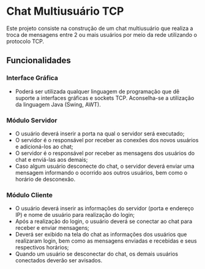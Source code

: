 <h1>Chat Multiusuário TCP</h1>
<p>Este projeto consiste na construção de um chat multiusuário que realiza a troca de mensagens entre 2 ou mais usuários por meio da rede utilizando o protocolo TCP.</p>

<h2>Funcionalidades</h2>
<h3>Interface Gráfica</h3>

<ul>
  <li>Poderá ser utilizada qualquer linguagem de programação que dê suporte a interfaces gráficas e sockets TCP. Aconselha-se a utilização da linguagem Java (Swing, AWT).</li>
</ul>
<h3>Módulo Servidor</h3>
<ul>
  <li>O usuário deverá inserir a porta na qual o servidor será executado;</li>
  <li>O servidor é o responsável por receber as conexões dos novos usuários e adicioná-los ao chat;</li>
  <li>O servidor é o responsável por receber as mensagens dos usuários do chat e enviá-las aos demais;</li>
  <li>Caso algum usuário desconecte do chat, o servidor deverá enviar uma mensagem informando o ocorrido aos outros usuários, bem como o horário de desconexão.</li>
</ul>
<h3>Módulo Cliente</h3>
<ul>
  <li>O usuário deverá inserir as informações do servidor (porta e endereço IP) e nome de usuário para realização do login;</li>
  <li>Após a realização do login, o usuário deverá se conectar ao chat para receber e enviar mensagens;</li>
  <li>Deverá ser exibido na tela do chat as informações dos usuários que realizaram login, bem como as mensagens enviadas e recebidas e seus respectivos horários;</li>
  <li>Quando um usuário se desconectar do chat, os demais usuários conectados deverão ser avisados.</li>
</ul>
